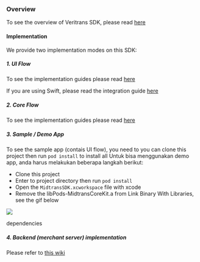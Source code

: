 ### Overview
To see the overview of Veritrans SDK, please read [here](https://github.com/veritrans/Veritrans-ios-sdk/wiki/Getting-started-with-the-Veritrans-SDK)

#### Implementation

We provide two implementation modes on this SDK:

##### 1. UI Flow
To see the implementation guides please read [here](https://github.com/veritrans/Veritrans-ios-sdk/blob/master/MidtransKit/code_usage.md)

If you are using Swift, please read the integration guide [here](https://github.com/veritrans/Veritrans-ios-sdk/blob/master/MidtransKit/code_usage_swift.md)

##### 2. Core Flow
To see the implementation guides please read [here](https://github.com/veritrans/Veritrans-ios-sdk/blob/master/MidtransCoreKit/code_usage.md)

##### 3. Sample / Demo App
To see the sample app (contais UI flow), you need to  you can clone this project then run `pod install` to install all
Untuk bisa menggunakan demo app, anda harus melakukan beberapa langkah berikut:

* Clone this project
* Enter to project directory then run `pod install`
* Open the `MidtransSDK.xcworkspace` file with xcode
* Remove the libPods-MidtransCoreKit.a from Link Binary With Libraries, see the gif below

![](http://i.giphy.com/3o7TKq2rYKO95UB9kc.gif)

dependencies
##### 4. Backend (merchant server) implementation
Please refer to [this wiki](https://github.com/veritrans/veritrans-android/wiki/Implementation-for-Merchant-Server)
